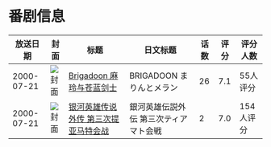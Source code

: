 # 番剧信息

|放送日期|封面|标题|日文标题|话数|评分|评分人数|
|---|---|---|---|---|---|---|
|2000-07-21|![封面](https://lain.bgm.tv/pic/cover/c/ca/75/10420_83X2X.jpg)|[Brigadoon 麻玲与苍蓝剑士](https://bangumi.tv/subject/10420)|BRIGADOON まりんとメラン|26|7.1|55人评分|
|2000-07-21|![封面](https://lain.bgm.tv/pic/cover/c/06/52/79689_FavAi.jpg)|[银河英雄传说外传 第三次提亚马特会战](https://bangumi.tv/subject/79689)|銀河英雄伝説外伝 第三次ティアマト会戦|2|7.0|154人评分|
